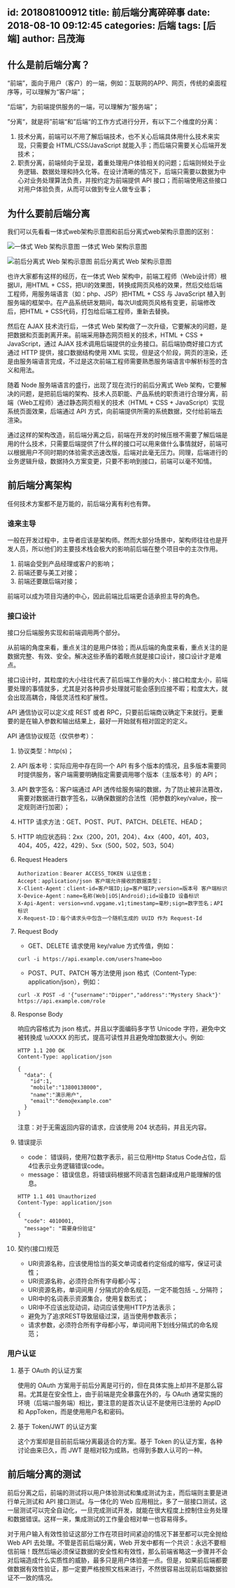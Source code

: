 id: 201808100912
title: 前后端分离碎碎事
date: 2018-08-10 09:12:45
categories: 后端
tags: [后端]
author: 吕茂海
------

## 什么是前后端分离？

“前端”，面向于用户（客户）的一端，例如：互联网的APP、网页，传统的桌面程序等，可以理解为“客户端”；

“后端”，为前端提供服务的一端，可以理解为“服务端”；

”分离“，就是将”前端“和”后端“的工作方式进行分开，有以下二个维度的分离：

1. 技术分离，前端可以不用了解后端技术，也不关心后端具体用什么技术来实现，只需要会 HTML/CSS/JavaScript 就能入手；而后端只需要关心后端开发技术；
2. 职责分离，前端倾向于呈现，着重处理用户体验相关的问题；后端则倾处于业务逻辑、数据处理和持久化等。在设计清晰的情况下，后端只需要以数据为中心对业务处理算法负责，并按约定为前端提供 API 接口；而前端使用这些接口对用户体验负责，从而可以做到专业人做专业事；

## 为什么要前后端分离

我们可以先看看一体式web架构示意图和前后分离式web架构示意图的区别：

![一体式 Web 架构示意图](https://raw.githubusercontent.com/bingdong13/md-images/master/20180926091507.jpeg)
一体式 Web 架构示意图

![前后分离式 Web 架构示意图](https://raw.githubusercontent.com/bingdong13/md-images/master/20180926091506.jpeg)
前后分离式 Web 架构示意图


也许大家都有这样的经历，在一体式 Web 架构中，前端工程师（Web设计师）根据UI，用HTML + CSS，把UI的效果图，转换成网页风格的效果，然后交给后端工程师，用服务端语言（如：php、JSP）把HTML + CSS 与 JavaScript 植入到服务端的框架中。在产品系统研发期间，每次UI或网页风格有变更，前端修改后，把HTML + CSS代码，打包给后端工程师，重新去替换。

然后在 AJAX 技术流行后，一体式 Web 架构做了一次升级，它要解决的问题，是把数据和页面剥离开来。前端采用静态网页相关的技术，HTML + CSS + JavaScript，通过 AJAX 技术调用后端提供的业务接口。前后端协商好接口方式通过 HTTP 提供，接口数据结构使用 XML 实现，但是这个阶段，网页的渲染，还是由服务端语言完成，不过是这次前端工程师需要熟悉服务端语言中解析标签的含义和用法。

随着 Node 服务端语言的盛行，出现了现在流行的前后分离式 Web 架构，它要解决的问题，是把前后端的架构、技术人员职能、产品系统的职责进行合理分离，前端（Web工程师）通过静态网页相关的技术（HTML + CSS + JavaScript）实现系统页面效果，后端通过 API 方式，向前端提供所需的系统数据，交付给前端去渲染。

通过这样的架构改造，前后端分离之后，前端在开发的时候压根不需要了解后端是用的什么技术，只需要后端提供了什么样的接口可以用来做什么事情就好，前端可以根据用户不同时期的体验需求迅速改版，后端对此毫无压力。同理，后端进行的业务逻辑升级，数据持久方案变更，只要不影响到接口，前端可以毫不知情。

## 前后端分离架构

任何技术方案都不是万能的，前后端分离有利也有弊。

### 谁来主导
一般在开发过程中，主导者应该是架构师。然而大部分场景中，架构师往往也是开发人员，所以他们的主要技术栈会极大的影响前后端在整个项目中的主次作用。

1. 前端会受到产品经理或客户的影响；
2. 前端还要与美工对接；
3. 前端还要跟后端对接；

前端可以成为项目沟通的中心，因此前端比后端更合适承担主导的角色。

### 接口设计
接口分后端服务实现和前端调用两个部分。

从前端的角度来看，重点关注的是用户体验；而从后端的角度来看，重点关注的是数据完整、有效、安全。解决这些矛盾的着眼点就是接口设计，接口设计才是难点。

接口设计时，其粒度的大小往往代表了前后端工作量的大小：接口粒度太小，前端要处理的事情就多，尤其是对各种异步处理就可能会感到应接不暇；粒度太大，就会出现高耦合，降低灵活性和扩展性。

API 通信协议可以定义成 REST 或者 RPC，只要前后端商议确定下来就行。更重要的是在输入参数和输出结果上，最好一开始就有相对固定的定义。

API 通信协议规范（仅供参考）：

1. 协议类型：http(s)；
2. API 版本号：实际应用中存在同一个 API 有多个版本的情况，且多版本需要同时提供服务，客户端需要明确指定需要调用哪个版本（主版本号）的 API；
3. API 数字签名：客户端通过 API 透传给服务端的数据，为了防止被非法篡改，需要对数据进行数字签名，以确保数据的合法性（把参数的key/value，按一定规则进行加密）；
4. HTTP 请求方法：GET、POST、PUT、PATCH、DELETE、HEAD；
5. HTTP 响应状态码：2xx（200，201，204）、4xx（400，401，403，404，405，422，429）、5xx（500，502，503，504）
6. Request Headers
	```
	Authorization：Bearer ACCESS_TOKEN 认证信息；
	Accept：application/json 客户端允许接收的数据类型；
	X-Client-Agent：client-id=客户端ID;ip=客户端IP;version=版本号 客户端标识
	X-Device-Agent：name=名称(Web|iOS|Android);id=设备ID 设备标识
	X-Api-Agent: version=vnd.vpgame.v1;timestamp=毫秒;sign=数字签名；API标识
	X-Request-ID：每个请求头中包含一个随机生成的 UUID 作为 Request-Id
	```
	
7. Request Body

	* GET、DELETE 请求使用 key/value 方式传值，例如：
	```
	curl -i https://api.example.com/users?name=boo
	```
	* POST、PUT、PATCH 等方法使用 json 格式（Content-Type: application/json），例如：
	
	```
	curl -X POST -d '{"username":"Dipper","address":"Mystery Shack"}' https://api.example.com/role
	```

8. Response Body

	响应内容格式为 json 格式，并且以字面编码多字节 Unicode 字符，避免中文被转换成 \uXXXX 的形式，提高可读性并且避免增加数据大小。例如:
	
	```
	HTTP 1.1 200 OK
	Content-Type: application/json
	 
	{
	  "data": {
	    "id":1,
	    "mobile":"13800138000",
	    "name":"演示用户",
	    "email":"demo@example.com"
	  }
	}
	```
	注意：对于无需返回内容的请求，应该使用 204 状态码，并且无内容。

9. 错误提示

	* code： 错误码，使用7位数字表示，前三位用Http Status Code占位，后4位表示业务逻辑错误code。
	* message： 错误信息，将错误码根据不同语言包翻译成用户能理解的信息。
	
	```
	HTTP 1.1 401 Unauthorized
	Content-Type: application/json
	 
	{
	  "code": 4010001,
	  "message": "需要身份验证"
	}
	```

10. 契约(接口)规范

	* URI资源名称，应该使用恰当的英文单词或者约定俗成的缩写，保证可读性；
	* URI资源名称，必须符合所有字母都小写；
	* URI资源名称，单词间用 / 分隔式的命名规范，一定不能包括 -_ 分隔符；
	* URI中的名词表示资源集合，使用复数形式；
	* URI中不应该出现动词，动词应该使用HTTP方法表示；
	* 避免为了追求REST导致层级过深，适当使用参数表示；
	* 请求参数，必须符合所有字母都小写，单词间用下划线分隔式的命名规范；


### 用户认证

1. 基于 OAuth 的认证方案

	使用的 OAuth 方案用于前后分离是可行的，但在具体实施上却并不是那么容易。尤其是在安全性上，由于前端是完全暴露在外的，与 OAuth 通常实施的环境（后端⇌服务端）相比，要注意的是首次认证不是使用已注册的 AppID 和 AppToken，而是使用用户名和密码。

2. 基于 Token/JWT 的认证方案

	这个方案却是目前前后端分离最适合的方案。基于 Token 的认证方案，各种讨论由来已久，而 JWT 是相对较为成熟，也得到多数人认可的一种。

## 前后端分离的测试

前后分离之后，前端的测试将以用户体验测试和集成测试为主，而后端则主要是进行单元测试和 API 接口测试。与一体化的 Web 应用相比，多了一层接口测试，这一层测试可以完全自动化，一旦完成测试开发，就能在很大程度上控制住业务处理和数据错误。这样一来，集成测试的工作量会相对单一也容易得多。

对于用户输入有效性验证这部分工作在项目时间紧迫的情况下甚至都可以完全抛给 Web API 去处理。不管是否前后端分离，Web 开发中都有一个共识：永远不要相信前端！既然后端必须保证数据的安全性和有效性，那么前端省略这一步骤并不会对后端造成什么实质性的威胁，最多只是用户体验差一点。但是，如果前后端都要做数据有效性验证，那一定要严格按照文档来进行，不然很容易出现前后端数据验证不一致的情况。

